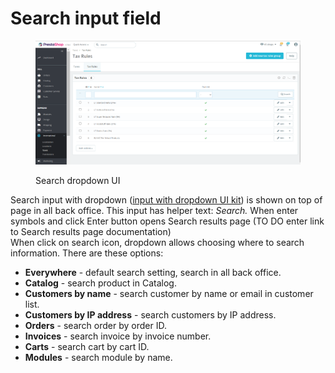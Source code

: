 # Search input field

<figure><img src="../../../.gitbook/assets/image (14).png" alt=""><figcaption><p>Search dropdown UI</p></figcaption></figure>

Search input with dropdown ([input with dropdown UI kit](https://build.prestashop.com/prestashop-ui-kit/?path=/story/forms--input-with-dropdown)) is shown on top of page in all back office. This input has helper text: _Search._ When enter symbols and click Enter button opens Search results page (TO DO enter link to Search results page documentation) \
When click on search icon, dropdown allows choosing where to search information. There are these options:

* **Everywhere** - default search setting, search in all back office.
* **Catalog** - search product in Catalog.
* **Customers by name** - search customer by name or email in customer list.
* **Customers by IP address** - search customers by IP address.
* **Orders** - search order by order ID.
* **Invoices** - search invoice by invoice number.
* **Carts** - search cart by cart ID.
* **Modules** - search module by name.

&#x20;
